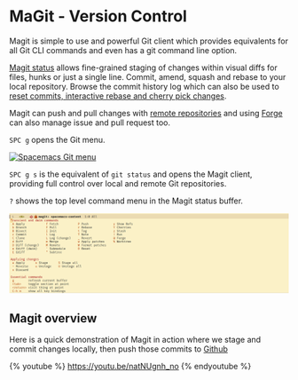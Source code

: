 # MaGit - Version Control

Magit is simple to use and powerful Git client which provides equivalents for all Git CLI commands and even has a git command line option.

[Magit status](status.md) allows fine-grained staging of changes within visual diffs for files, hunks or just a single line.  Commit, amend, squash and rebase to your local repository.  Browse the commit history log which can also be used to [reset commits, interactive rebase and cherry pick changes](change-history.md).

Magit can push and pull changes with [remote repositories](remote-repositories/) and using [Forge](forge.md) can also manage issue and pull request too.

`SPC g` opens the Git menu.

[![Spacemacs Git menu](/images/spacemacs-git-menu.png)](/images/spacemacs-git-menu.png)


`SPC g s` is the equivalent of `git status` and opens the Magit client, providing full control over local and remote Git repositories.

`?` shows the top level command menu in the Magit status buffer.

![Spacemacs Magit help menu](/images/spacemacs-magit-help-menu.png)


## Magit overview

Here is a quick demonstration of Magit in action where we stage and commit changes locally, then push those commits to [Github](https://github.com)

{% youtube %}
https://youtu.be/natNUgnh_no
{% endyoutube %}

